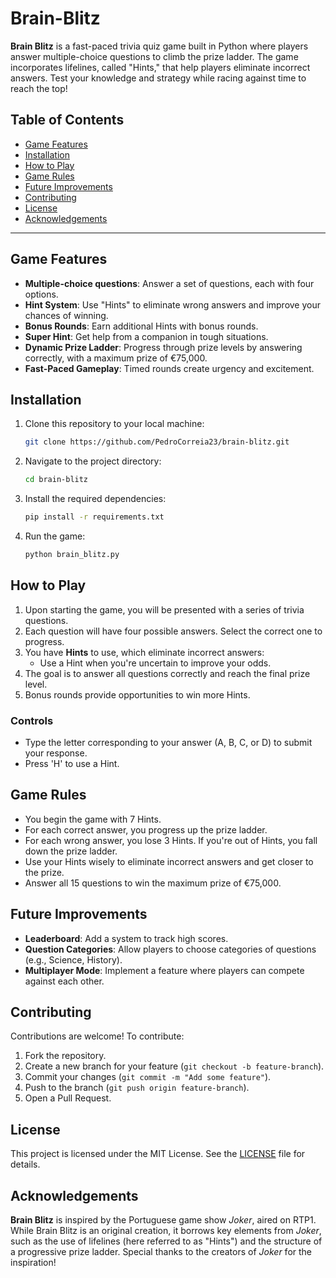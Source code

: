 # Brain-Blitz

**Brain Blitz** is a fast-paced trivia quiz game built in Python where players answer multiple-choice questions to climb the prize ladder. The game incorporates lifelines, called "Hints," that help players eliminate incorrect answers. Test your knowledge and strategy while racing against time to reach the top!

## Table of Contents
- [Game Features](#game-features)
- [Installation](#installation)
- [How to Play](#how-to-play)
- [Game Rules](#game-rules)
- [Future Improvements](#future-improvements)
- [Contributing](#contributing)
- [License](#license)
- [Acknowledgements](#acknowledgements)

---

## Game Features

- **Multiple-choice questions**: Answer a set of questions, each with four options.
- **Hint System**: Use "Hints" to eliminate wrong answers and improve your chances of winning.
- **Bonus Rounds**: Earn additional Hints with bonus rounds.
- **Super Hint**: Get help from a companion in tough situations.
- **Dynamic Prize Ladder**: Progress through prize levels by answering correctly, with a maximum prize of €75,000.
- **Fast-Paced Gameplay**: Timed rounds create urgency and excitement.

## Installation

1. Clone this repository to your local machine:

    ```bash
    git clone https://github.com/PedroCorreia23/brain-blitz.git
    ```

2. Navigate to the project directory:

    ```bash
    cd brain-blitz
    ```

3. Install the required dependencies:

    ```bash
    pip install -r requirements.txt
    ```

4. Run the game:

    ```bash
    python brain_blitz.py
    ```

## How to Play

1. Upon starting the game, you will be presented with a series of trivia questions.
2. Each question will have four possible answers. Select the correct one to progress.
3. You have **Hints** to use, which eliminate incorrect answers:
    - Use a Hint when you're uncertain to improve your odds.
4. The goal is to answer all questions correctly and reach the final prize level.
5. Bonus rounds provide opportunities to win more Hints.

### Controls
- Type the letter corresponding to your answer (A, B, C, or D) to submit your response.
- Press 'H' to use a Hint.

## Game Rules

- You begin the game with 7 Hints.
- For each correct answer, you progress up the prize ladder.
- For each wrong answer, you lose 3 Hints. If you're out of Hints, you fall down the prize ladder.
- Use your Hints wisely to eliminate incorrect answers and get closer to the prize.
- Answer all 15 questions to win the maximum prize of €75,000.

## Future Improvements

- **Leaderboard**: Add a system to track high scores.
- **Question Categories**: Allow players to choose categories of questions (e.g., Science, History).
- **Multiplayer Mode**: Implement a feature where players can compete against each other.

## Contributing

Contributions are welcome! To contribute:
1. Fork the repository.
2. Create a new branch for your feature (`git checkout -b feature-branch`).
3. Commit your changes (`git commit -m "Add some feature"`).
4. Push to the branch (`git push origin feature-branch`).
5. Open a Pull Request.

## License

This project is licensed under the MIT License. See the [LICENSE](LICENSE) file for details.

## Acknowledgements

**Brain Blitz** is inspired by the Portuguese game show *Joker*, aired on RTP1. While Brain Blitz is an original creation, it borrows key elements from *Joker*, such as the use of lifelines (here referred to as "Hints") and the structure of a progressive prize ladder. Special thanks to the creators of *Joker* for the inspiration!
